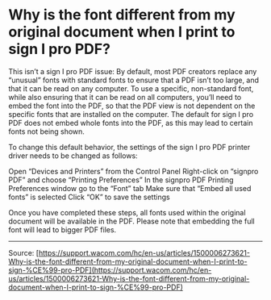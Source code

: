 # Why is the font different from my original document when I print to sign Ι pro PDF?

This isn’t a sign Ι pro PDF issue: By default, most PDF creators replace any “unusual” fonts with standard fonts to ensure that a PDF isn’t too large, and that it can be read on any computer. To use a specific, non-standard font, while also ensuring that it can be read on all computers, you’ll need to embed the font into the PDF, so that the PDF view is not dependent on the specific fonts that are installed on the computer. The default for sign Ι pro PDF does not embed whole fonts into the PDF, as this may lead to certain fonts not being shown.


To change this default behavior, the settings of the sign Ι pro PDF printer driver needs to be changed as follows:

Open “Devices and Printers” from the Control Panel
Right-click on “signpro PDF” and choose “Printing Preferences”
In the signpro PDF Printing Preferences window go to the “Font” tab
Make sure that “Embed all used fonts” is selected
Click “OK” to save the settings



Once you have completed these steps, all fonts used within the original document will be available in the PDF. Please note that embedding the full font will lead to bigger PDF files.

---
Source: [https://support.wacom.com/hc/en-us/articles/1500006273621-Why-is-the-font-different-from-my-original-document-when-I-print-to-sign-%CE%99-pro-PDF](https://support.wacom.com/hc/en-us/articles/1500006273621-Why-is-the-font-different-from-my-original-document-when-I-print-to-sign-%CE%99-pro-PDF)
